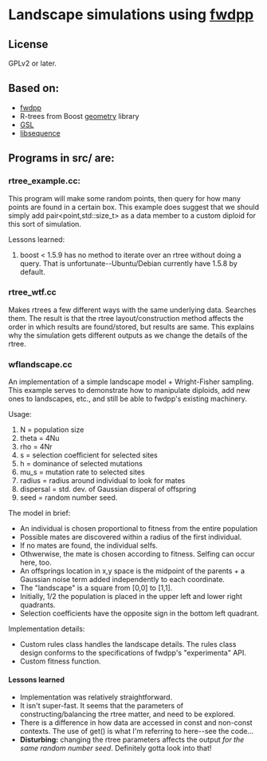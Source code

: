 # Landscape simulations using [fwdpp](https://github.com/molpopgen/fwdpp)

## License

GPLv2 or later. 

## Based on:

* [fwdpp](https://github.com/molpopgen/fwdpp)
* R-trees from Boost [geometry](http://www.boost.org/doc/libs/1_57_0/libs/geometry/doc/html/index.html) library
* [GSL](http://gnu.org/software/gsl)
* [libsequence](http://github.com/molpopgen/libsequence)

## Programs in src/ are:

### rtree_example.cc: 

This program will make some random points, then query for how many points are found in a certain box. This example
   does suggest that we should simply add pair<point,std::size_t> as a data member to a custom diploid for this sort of
   simulation.

Lessons learned:

1. boost < 1.5.9 has no method to iterate over an rtree without doing a query.  That is unfortunate--Ubuntu/Debian
   currently have 1.5.8 by default.

### rtree_wtf.cc

Makes rtrees a few different ways with the same underlying data.  Searches them.  The result is that the rtree
layout/construction method affects the order in which results are found/stored, but results are same.  This explains why
the simulation gets different outputs as we change the details of the rtree.

### wflandscape.cc

An implementation of a simple landscape model + Wright-Fisher sampling. This example serves to demonstrate how to
manipulate diploids, add new ones to landscapes, etc., and still be able to fwdpp's existing machinery.

Usage:

1. N = population size
2. theta = 4Nu
3. rho = 4Nr
4. s = selection coefficient for selected sites
6. h = dominance of selected mutations
7. mu_s = mutation rate to selected sites
8. radius = radius around individual to look for mates
9. dispersal = std. dev. of Gaussian disperal of offspring
10. seed = random number seed.

The model in brief:

* An individual is chosen proportional to fitness from the entire population
* Possible mates are discovered within a radius of the first individual.
* If no mates are found, the individual selfs.
* Othwerwise, the mate is chosen according to fitness.  Selfing can occur here, too.
* An offsprings location in x,y space is the midpoint of the parents + a Gaussian noise term added independently to each
  coordinate.
* The "landscape" is a square from [0,0] to [1,1].
* Initially, 1/2 the population is placed in the upper left and lower right quadrants.
* Selection coefficients have the opposite sign in the bottom left quadrant.

Implementation details:

* Custom rules class handles the landscape details.  The rules class design conforms to the specifications of fwdpp's
  "experimenta" API.
* Custom fitness function.

#### Lessons learned

* Implementation was relatively straightforward.
* It isn't super-fast.  It seems that the parameters of constructing/balancing the rtree matter, and need to be
  explored.
* There is a difference in how data are accessed in const and non-const contexts.  The use of get<X>() is what I'm
  referring to here--see the code...
* __Disturbing:__ changing the rtree parameters affects the output _for the same random number seed_.  Definitely gotta
  look into that!
